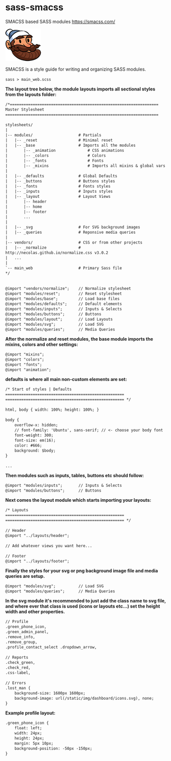 # sass-smacss
SMACSS based SASS modules
https://smacss.com/

![Jack](https://raw.githubusercontent.com/leongaban/github_images/master/smacss_logo.png)

SMACSS is a style guide for writing and organizing SASS modules.

`sass > main_web.scss`

<strong>The layout tree below, the module layouts imports all sectional styles from the layouts folder:</strong>

```
/*=================================================================
Master Stylesheet 
===================================================================

stylesheets/
|
|-- modules/            	    # Partials
|   |-- _reset       	    	# Minimal reset
|   |-- _base           	    # Imports all the modules
|   	|-- _animation      	    # CSS animations
|   	|-- _colors         	    # Colors
|   	|-- _fonts          	    # Fonts
|   	|-- _mixins         	    # Imports all mixins & global vars
|
|   |-- _defaults       	    # Global Defaults
|   |-- _buttons         	    # Buttons styles
|   |-- _fonts         	    	# Fonts styles
|   |-- _inputs          	    # Inputs styles
|   |-- _layout         	    # Layout Views
|   	|-- header
|   	|-- home
|   	|-- footer
|   	...
|
|   |-- _svg					# For SVG background images
|   |-- _queries				# Reponsive media queries
|
|-- vendors/            	    # CSS or from other projects
|   |-- _normalize      	    # http://necolas.github.io/normalize.css v3.0.2
|   ...
|
`-- main_web				    # Primary Sass file
*/


@import "vendors/normalize"; 	// Normalize stylesheet
@import "modules/reset";		// Reset stylesheet
@import "modules/base";			// Load base files
@import "modules/defaults";		// Default elements
@import "modules/inputs";		// Inputs & Selects
@import "modules/buttons";		// Buttons
@import "modules/layout";		// Load Layouts
@import "modules/svg";			// Load SVG
@import "modules/queries";		// Media Queries
```

<strong>After the normalize and reset modules, the base module imports the mixins, colors and other settings:</strong>

```
@import "mixins";
@import "colors";
@import "fonts";
@import "animation";
```

<strong>defaults is where all main non-custom elements are set:</strong>

```
/* Start of styles | Defaults
====================================================
==================================================== */

html, body { width: 100%; height: 100%; } 

body {
	overflow-x: hidden;
    // font-family: 'Ubuntu', sans-serif; // <- choose your body font
	font-weight: 300;
    font-size: em(16);
    color: #666;
	background: $body;
}

...
```

<strong>Then modules such as inputs, tables, buttons etc should follow:</strong>
```
@import "modules/inputs";		// Inputs & Selects
@import "modules/buttons";		// Buttons
```

<strong>Next comes the layout module which starts importing your layouts:</strong>
```
/* Layouts
====================================================
==================================================== */

// Header
@import "../layouts/header";

// Add whatever views you want here...

// Footer
@import "../layouts/footer";

```

<strong>Finally the styles for your svg or png background image file and media queries are setup.</strong>
```
@import "modules/svg";			// Load SVG
@import "modules/queries";		// Media Queries
```

<strong>In the svg module it's recommended to just add the class name to svg file, and where ever that class is used (icons or layouts 
etc...) set the height width and other properties.</strong>

```
// Profile
.green_phone_icon,
.green_admin_panel,
.remove_info,
.remove_group,
.profile_contact_select .dropdown_arrow,

// Reports
.check_green,
.check_red,
.css-label,

// Errors
.lost_man {
	background-size: 1600px 1600px;
	background-image: url(/static/img/dashboard/icons.svg), none;
}
```

<strong>Example profile layout:</strong>
```
.green_phone_icon {
	float: left;
	width: 24px;
	height: 24px;
	margin: 5px 10px;
	background-position: -50px -150px;
}

```
